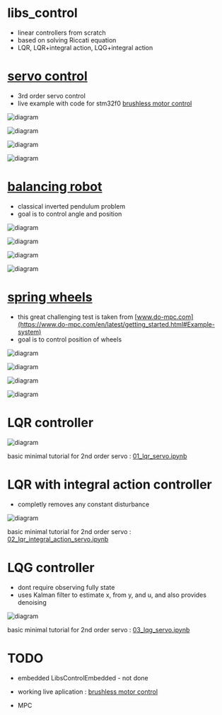 # libs_control

- linear controllers from scratch
- based on solving Riccati equation
- LQR, LQR+integral action, LQG+integral action

# [servo control](examples/02_lqri_motor/)

- 3rd order servo control
- live example with code for stm32f0 [brushless motor control](https://github.com/michalnand/brushless_motor_control)

 ![diagram](doc/images/brushless_motor.gif)

![diagram](examples/02_lqri_motor/results/closed_loop_response.png)

![diagram](examples/02_lqri_motor/results/poles.png)

![diagram](examples/02_lqri_motor/results/poles_mesh_cl.png)

# [balancing robot](examples/07_balancing_robot/)

- classical inverted pendulum problem
- goal is to control angle and position

 
![diagram](doc/images/balacing_robot.gif)

![diagram](examples/07_balancing_robot/results/closed_loop_response_observed.png)

![diagram](examples/07_balancing_robot/results/poles.png)

![diagram](examples/07_balancing_robot/results/poles_mesh_cl.png)


# [spring wheels](examples/06_lqri_wheels/)

- this great challenging test is taken from 
[www.do-mpc.com](https://www.do-mpc.com/en/latest/getting_started.html#Example-system)
- goal is to control position of wheels

![diagram](doc/images/wheels.gif)

![diagram](examples/06_lqri_wheels/results/closed_loop_response.png)

![diagram](examples/06_lqri_wheels/results/poles.png)

![diagram](examples/06_lqri_wheels/results/poles_mesh_cl.png)


 

# LQR controller

![diagram](doc/diagrams/control-lqr.png)

basic minimal tutorial for 2nd order servo : 
[01_lqr_servo.ipynb](tutorials/01_lqr_servo.ipynb)



# LQR with integral action controller

- completly removes any constant disturbance

![diagram](doc/diagrams/control-lqri.png)


basic minimal tutorial for 2nd order servo : 
[02_lqr_integral_action_servo.ipynb](tutorials/02_lqr_integral_action_servo.ipynb)


# LQG controller

- dont require observing fully state
- uses Kalman filter to estimate x, from y, and u, and also provides denoising

![diagram](doc/diagrams/control-lqg.png)

basic minimal tutorial for 2nd order servo : 
[03_lqg_servo.ipynb](tutorials/03_lqg_servo.ipynb)


# TODO 
- embedded LibsControlEmbedded - not done
- working live aplication : [brushless motor control](https://github.com/michalnand/brushless_motor_control)

- MPC
